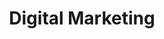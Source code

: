 ---
layout: classification
title: Digital Marketing
image: /img/classifications/digitalmarketing.jpeg
featured: true
applications: true
tags:
 - Graphic Design
 - Marketing
 - Social Media
 - Web Development
mentors:
  - KrishnaBMariyanka
  - NileshKapse
description:
  Digital marketing is the promotion of products or brands via one or more forms of electronic media. Digital marketing is often referred to as online marketing, internet marketing or web marketing.
---